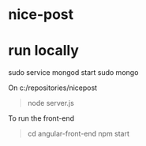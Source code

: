 # nice-post
# run locally
sudo service mongod start
sudo mongo

On c:/repositories/nicepost 
> node server.js

To run the front-end
> cd angular-front-end
> npm start
